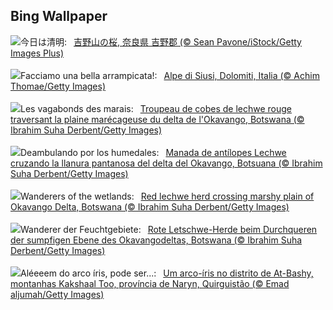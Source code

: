 ## Bing Wallpaper
![](https://www.bing.com/th?id=OHR.YoshinoyamaSpring_JA-JP6657067611_UHD.jpg&w=1000)今日は清明:&nbsp;&ensp;[吉野山の桜, 奈良県 吉野郡 (© Sean Pavone/iStock/Getty Images Plus)](https://www.bing.com/th?id=OHR.YoshinoyamaSpring_JA-JP6657067611_UHD.jpg)
<br><br/>
![](https://www.bing.com/th?id=OHR.DolomitesSeiserAlm_IT-IT7507692792_UHD.jpg&w=1000)Facciamo una bella arrampicata!:&nbsp;&ensp;[Alpe di Siusi, Dolomiti, Italia (© Achim Thomae/Getty Images)](https://www.bing.com/th?id=OHR.DolomitesSeiserAlm_IT-IT7507692792_UHD.jpg)
<br><br/>
![](https://www.bing.com/th?id=OHR.AntelopeBotswana_FR-FR1380338577_UHD.jpg&w=1000)Les vagabonds des marais:&nbsp;&ensp;[Troupeau de cobes de lechwe rouge traversant la plaine marécageuse du delta de l'Okavango, Botswana (© Ibrahim Suha Derbent/Getty Images)](https://www.bing.com/th?id=OHR.AntelopeBotswana_FR-FR1380338577_UHD.jpg)
<br><br/>
![](https://www.bing.com/th?id=OHR.AntelopeBotswana_ES-ES0796068308_UHD.jpg&w=1000)Deambulando por los humedales:&nbsp;&ensp;[Manada de antílopes Lechwe cruzando la llanura pantanosa del delta del Okavango, Botsuana (© Ibrahim Suha Derbent/Getty Images)](https://www.bing.com/th?id=OHR.AntelopeBotswana_ES-ES0796068308_UHD.jpg)
<br><br/>
![](https://www.bing.com/th?id=OHR.AntelopeBotswana_EN-GB5529352670_UHD.jpg&w=1000)Wanderers of the wetlands:&nbsp;&ensp;[Red lechwe herd crossing marshy plain of Okavango Delta, Botswana (© Ibrahim Suha Derbent/Getty Images)](https://www.bing.com/th?id=OHR.AntelopeBotswana_EN-GB5529352670_UHD.jpg)
<br><br/>
![](https://www.bing.com/th?id=OHR.AntelopeBotswana_DE-DE6866899384_UHD.jpg&w=1000)Wanderer der Feuchtgebiete:&nbsp;&ensp;[Rote Letschwe-Herde beim Durchqueren der sumpfigen Ebene des Okavangodeltas, Botswana (© Ibrahim Suha Derbent/Getty Images)](https://www.bing.com/th?id=OHR.AntelopeBotswana_DE-DE6866899384_UHD.jpg)
<br><br/>
![](https://www.bing.com/th?id=OHR.KyrgyzstanRainbow_PT-BR1032098140_UHD.jpg&w=1000)Aléeeem do arco íris, pode ser...:&nbsp;&ensp;[Um arco-íris no distrito de At-Bashy, montanhas Kakshaal Too, província de Naryn, Quirguistão (© Emad aljumah/Getty Images)](https://www.bing.com/th?id=OHR.KyrgyzstanRainbow_PT-BR1032098140_UHD.jpg)
<br><br/>
